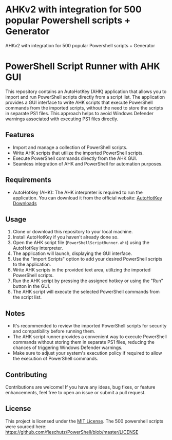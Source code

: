# AHKv2 with integration for 500 popular Powershell scripts + Generator
AHKv2 with integration for 500 popular Powershell scripts + Generator
# PowerShell Script Runner with AHK GUI

This repository contains an AutoHotKey (AHK) application that allows you to import and run PowerShell scripts directly from a script list. The application provides a GUI interface to write AHK scripts that execute PowerShell commands from the imported scripts, without the need to store the scripts in separate PS1 files. This approach helps to avoid Windows Defender warnings associated with executing PS1 files directly.

## Features

- Import and manage a collection of PowerShell scripts.
- Write AHK scripts that utilize the imported PowerShell scripts.
- Execute PowerShell commands directly from the AHK GUI.
- Seamless integration of AHK and PowerShell for automation purposes.

## Requirements

- AutoHotKey (AHK): The AHK interpreter is required to run the application. You can download it from the official website: [AutoHotKey Downloads](https://www.autohotkey.com/download/)

## Usage

1. Clone or download this repository to your local machine.
2. Install AutoHotKey if you haven't already done so.
3. Open the AHK script file (`PowerShellScriptRunner.ahk`) using the AutoHotKey interpreter.
4. The application will launch, displaying the GUI interface.
5. Use the "Import Scripts" option to add your desired PowerShell scripts to the application.
6. Write AHK scripts in the provided text area, utilizing the imported PowerShell scripts.
7. Run the AHK script by pressing the assigned hotkey or using the "Run" button in the GUI.
8. The AHK script will execute the selected PowerShell commands from the script list.

## Notes

- It's recommended to review the imported PowerShell scripts for security and compatibility before running them.
- The AHK script runner provides a convenient way to execute PowerShell commands without storing them in separate PS1 files, reducing the chances of triggering Windows Defender warnings.
- Make sure to adjust your system's execution policy if required to allow the execution of PowerShell commands.

## Contributing

Contributions are welcome! If you have any ideas, bug fixes, or feature enhancements, feel free to open an issue or submit a pull request.

## License

This project is licensed under the [MIT License](LICENSE).
The 500 powershell scripts were sourced here: https://github.com/fleschutz/PowerShell/blob/master/LICENSE

